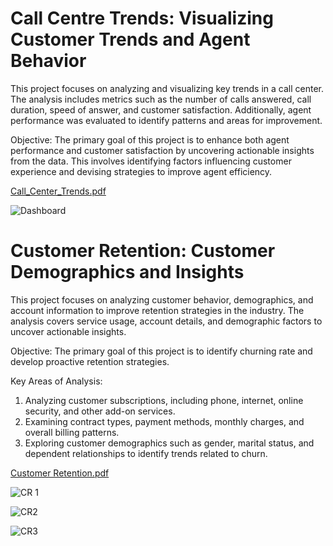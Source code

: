 # Call Centre Trends: Visualizing Customer Trends and Agent Behavior
This project focuses on analyzing and visualizing key trends in a call center. The analysis includes metrics such as the number of calls answered, call duration, speed of answer, and customer satisfaction. Additionally, agent performance was evaluated to identify patterns and areas for improvement.

Objective:
The primary goal of this project is to enhance both agent performance and customer satisfaction by uncovering actionable insights from the data. This involves identifying factors influencing customer experience and devising strategies to improve agent efficiency.

[Call_Center_Trends.pdf](https://github.com/user-attachments/files/17892971/Call_Center_Trends.pdf)


![Dashboard](https://github.com/user-attachments/assets/e4dd9543-c222-4dc1-bb97-e2133f924c5a)

# Customer Retention: Customer Demographics and Insights
This project focuses on analyzing customer behavior, demographics, and account information to improve retention strategies in the industry. The analysis covers service usage, account details, and demographic factors to uncover actionable insights.

Objective:
The primary goal of this project is to identify churning rate and develop proactive retention strategies. 

Key Areas of Analysis:
1. Analyzing customer subscriptions, including phone, internet, online security, and other add-on services.
2. Examining contract types, payment methods, monthly charges, and overall billing patterns.
3. Exploring customer demographics such as gender, marital status, and dependent relationships to identify trends related to churn.

[Customer Retention.pdf](https://github.com/user-attachments/files/17894520/Customer.Retention.pdf)

![CR 1](https://github.com/user-attachments/assets/ea00777a-5d0b-4cbb-92ec-d16dfb682e16)

![CR2](https://github.com/user-attachments/assets/bb0cf259-4f8d-4a20-a05d-9e7a2f2cb421)

![CR3](https://github.com/user-attachments/assets/d7d733f4-7e84-4f7d-a397-a8991737bc6c)

